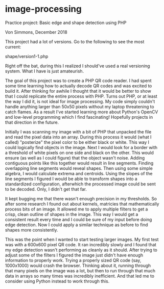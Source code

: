 # image-processing
Practice project: Basic edge and shape detection using PHP

Von Simmons, December 2018

This project had a lot of versions. Go to the following to see the most current:

shape/version1-1.php

Right off the bat, during this I realized I should've used a real versioning system. What I have is just amateurish.

The goal of this project was to create a PHP QR code reader. I had spent some time learning how to actually decode QR codes and was excited to build it. After thinking for awhile I thought that it would be better to show that I could replicate the entire process with PHP. Turns out PHP, or at least the way I did it, is not ideal for image processing. My code simply couldn't handle anything larger than 50x50 pixels without my laptop threatening to catch flames. As a result I've started learning more about Python's OpenCV and low-level programming which I find fascinating! Hopefully projects in that direction in the future.

Initially I was scanning my image with a bit of PHP that unpacked the file and read the pixel data into an array. During this process it would (what I called) "posterize" the pixel color to be either black or white. This way I could logically find objects in the image. Next I would look for a border with a threshold of white pixels on one side and black on the other. This would ensure (as well as I could figure) that the object wasn't noise. Adding contiguous points like this together would result in line segments. Finding overlapping line segments would reveal shapes. Then using some simple algebra, I would calculate extrema and centroids. Using the slopes of the line segments I figured I would be able to transform shapes into a standardized configuration, afterwhich the processed image could be sent to be decoded. Only, I didn't get that far.

It kept bugging me that there wasn't enough precision in my thresholds. So after some research I found out about kernels, matricies that mathematically process bits of an image. It allowed me to apply multiple filters to get a crisp, clean outline of shapes in the image. This way I would get a consistent result every time and I could be sure of my input before doing edge detection. Now I could apply a similar technique as before to find shapes more consistently.

This was the point when I wanted to start testing larger images. My first test was with a 600x600 pixel QR code. It ran incredibly slowly and I found that my edge detection wasn't performing as cleanly as it should. After trying to adjust some of the filters I figured the image just didn't have enough information to properly work. Trying a properly sized QR code (say, 1000x1000) would crash the browser. Thinking about it, running through that many pixels on the image was a lot, but then to run through that much data in arrays so many times was incredibly inefficient. And that led me to consider using Python instead to work through this.
